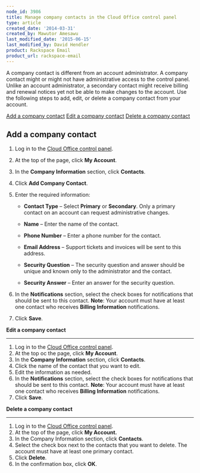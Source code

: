 ```yaml
---
node_id: 3986
title: Manage company contacts in the Cloud Office control panel
type: article
created_date: '2014-03-31'
created_by: Mawutor Amesawu
last_modified_date: '2015-06-15'
last_modified_by: David Hendler
product: Rackspace Email
product_url: rackspace-email
---
```


A company contact is different from an account administrator. A company
contact might or might not have administrative access to the control
panel. Unlike an account administrator, a secondary contact might
receive billing and renewal notices yet not be able to make changes to
the account. Use the following steps to add, edit, or delete a company
contact from your account.

[Add a company contact](#add)
[Edit a company contact](#edit)
[Delete a company contact](delete)

**Add a company contact**
-----------------------------

1.  Log in to the [Cloud Office control
    panel](http://apps.rackspace.com/?cp).
2.  At the top of the page, click **My Account**.
3.  In the **Company Information** section, click **Contacts**.
4.  Click **Add Company Contact**.
5.  Enter the required information:
    -   **Contact Type** &ndash; Select **Primary** or **Secondary**. Only a
        primary contact on an account can request
        administrative changes.

    -   **Name** &ndash; Enter the name of the contact.

    -   **Phone Number** &ndash; Enter a phone number for the contact.

    -   **Email Address** &ndash; Support tickets and invoices will be sent to
        this address.

    -   **Security Question** &ndash; The security question and answer should
        be unique and known only to the administrator and the contact.

    -   **Security Answer** &ndash; Enter an answer for the security question.

6.  In the **Notifications** section, select the check boxes for
    notifications that should be sent to this contact.
    **Note**: Your account must have at least one contact who receives
    **Billing Information** notifications.
7.  Click **Save**.



**Edit a company contact**

--------------------------------

1.  Log in to the [Cloud Office control
    panel](http://apps.rackspace.com/?cp).
2.  At the top oc the page, click **My Account**.
3.  In the **Company Information** section, click **Contacts**.
4.  Click the name of the contact that you want to edit.
5.  Edit the information as needed.
6.  In the **Notifications** section, select the check boxes for
    notifications that should be sent to this contact.
    **Note**: Your account must have at least one contact who receives
    **Billing Information** notifications.
7.  Click **Save**.



**Delete a company contact**

----------------------------------

1.  Log in to the [Cloud Office control
    panel](http://apps.rackspace.com/?cp).
2.  At the top of the page, click **My Account.**
3.  In the Company Information section, click **Contacts**.
4.  Select the check box next to the contacts that you want to delete.
    The account must have at least one primary contact.
5.  Click **Delete**.
6.  In the confirmation box, click **OK**.



